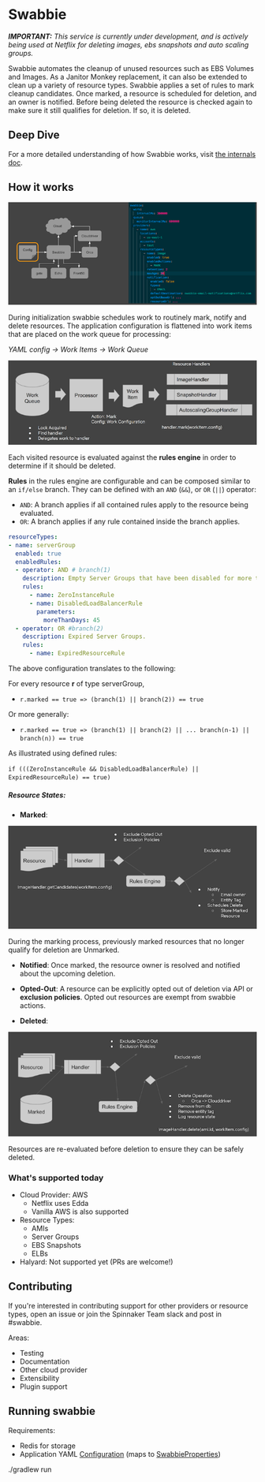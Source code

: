 # Swabbie

_**IMPORTANT:** This service is currently under development, and is actively being used at Netflix for deleting images, 
ebs snapshots and auto scaling groups._

Swabbie automates the cleanup of unused resources such as EBS Volumes and Images.
As a Janitor Monkey replacement, it can also be extended to clean up a variety of resource types.
Swabbie applies a set of rules to mark cleanup candidates. 
Once marked, a resource is scheduled for deletion, and an owner is notified.
Before being deleted the resource is checked again to make sure it still qualifies for deletion.
If so, it is deleted.

## Deep Dive

For a more detailed understanding of how Swabbie works, visit [the internals doc](INTERNALS.md).

## How it works

![Configuration](docs/swabbie-services-config.png)

During initialization swabbie schedules work to routinely mark, notify and delete resources.
The application configuration is flattened into work items that are placed on the work queue for processing:

*YAML config -> Work Items -> Work Queue*

![Work Diagram](docs/swabbie-work-items.png)

Each visited resource is evaluated against the **rules engine** in order to determine if it should be deleted. 

**Rules** in the rules engine are configurable and can be composed similar to an `if/else` branch.
They can be defined with an `AND` (`&&`), or `OR` (`||`) operator:
 
- `AND`: A branch applies if all contained rules apply to the resource being evaluated.
- `OR`: A branch applies if any rule contained inside the branch applies.

```yaml
resourceTypes:
- name: serverGroup
  enabled: true
  enabledRules:
  - operator: AND # branch(1)
    description: Empty Server Groups that have been disabled for more than than 45 days.
    rules:
      - name: ZeroInstanceRule
      - name: DisabledLoadBalancerRule
        parameters:
          moreThanDays: 45
  - operator: OR #branch(2)
    description: Expired Server Groups.
    rules:
      - name: ExpiredResourceRule
```

The above configuration translates to the following: 

For every resource **r** of type serverGroup,

* `r.marked == true => (branch(1) || branch(2)) == true`

Or more generally:
 
* `r.marked == true => (branch(1) || branch(2) || ... branch(n-1) || branch(n)) == true`

As illustrated using defined rules:
 
`if (((ZeroInstanceRule && DisabledLoadBalancerRule) || ExpiredResourceRule) == true)`
##### Resource States:
- **Marked**:

![Mark Flow](docs/marking.png)

During the marking process, previously marked resources that no longer qualify for deletion are Unmarked.

- **Notified**:
Once marked, the resource owner is resolved and notified about the upcoming deletion.

- **Opted-Out**:
A resource can be explicitly opted out of deletion via API or **exclusion policies**. 
Opted out resources are exempt from swabbie actions. 

- **Deleted**:

![Delete Flow](docs/delete.png)

Resources are re-evaluated before deletion to ensure they can be safely deleted.

### What's supported today
- Cloud Provider: AWS
  * Netflix uses Edda
  * Vanilla AWS is also supported
- Resource Types:
  * AMIs
  * Server Groups
  * EBS Snapshots
  * ELBs
- Halyard: Not supported yet (PRs are welcome!)
  
## Contributing
If you're interested in contributing support for other providers or resource types, open an issue or join 
the Spinnaker Team slack and post in #swabbie.

Areas:
- Testing
- Documentation
- Other cloud provider
- Extensibility
- Plugin support
 
## Running swabbie
Requirements: 
- Redis for storage
- Application YAML [Configuration](docs/swabbie.yml) (maps to [SwabbieProperties](swabbie-core/src/main/kotlin/com/netflix/spinnaker/config/SwabbieProperties.kt))

./gradlew run


